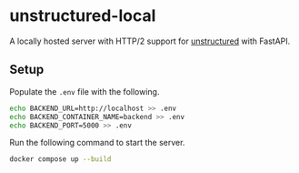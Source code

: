 # unstructured-local

A locally hosted server with HTTP/2 support for [unstructured](https://github.com/Unstructured-IO/unstructured) with FastAPI.

## Setup

Populate the `.env` file with the following.

```bash
echo BACKEND_URL=http://localhost >> .env
echo BACKEND_CONTAINER_NAME=backend >> .env
echo BACKEND_PORT=5000 >> .env
```

Run the following command to start the server.

```bash
docker compose up --build
```
